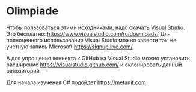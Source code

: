 # Olimpiade
Чтобы пользоваться этими исходниками, надо скачать Visual Studio. Это бесплатно: https://www.visualstudio.com/ru/downloads/
Для полноценного использования Visual Studio можно завести так же учетную запись Microsoft https://signup.live.com/

А для упрощения коннекта к GitHub на Visual Studio можно установить расширение https://visualstudio.github.com/ и склонировать данный репозиторий

Для начала изучения C# подойдет https://metanit.com
